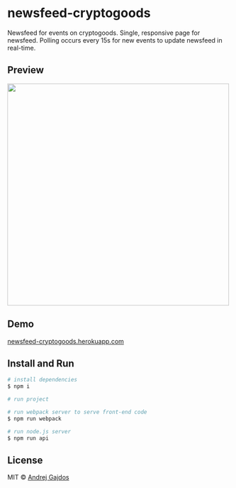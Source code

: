 # newsfeed-cryptogoods
Newsfeed for events on cryptogoods. Single, responsive page for newsfeed. Polling occurs every 15s for new events to update newsfeed in real-time.

## Preview

<img src="https://github.com/AndrejGajdos/newsfeed-cryptogoods/blob/master/media/newsfeed-cryptogood-preview.gif" width="500">

## Demo

[newsfeed-cryptogoods.herokuapp.com](https://newsfeed-cryptogoods.herokuapp.com/)

## Install and Run

```bash
# install dependencies
$ npm i
```

```bash
# run project

# run webpack server to serve front-end code
$ npm run webpack

# run node.js server
$ npm run api
```

## License

MIT © [Andrej Gajdos](http://andrejgajdos.com)
